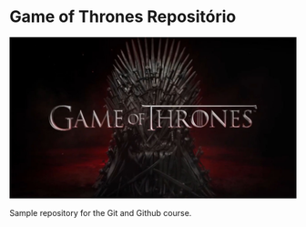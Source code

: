 # Game of Thrones Repositório

![Iron Throne](./got.jpg)

Sample repository for the Git and Github course.

